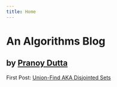 ```yaml
---
title: Home
---
```


# An Algorithms Blog
## by [Pranoy Dutta](https://github.com/prydt)

First Post: [Union-Find AKA Disjointed Sets](https://prydt.github.io/algorithms/union_find)